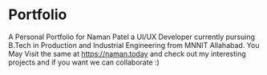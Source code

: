 # Portfolio
A Personal Portfolio for Naman Patel a UI/UX Developer currently pursuing B.Tech in Production and Industrial Engineering from MNNIT Allahabad.
You May Visit the same at https://naman.today and check out my interesting projects and if you want we can collaborate :)
